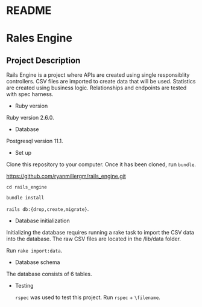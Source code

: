 # README

# Rales Engine

## Project Description
Rails Engine is a project where APIs are created using single responsiblity controllers. CSV files are imported to create data that will be used. Statistics are created using business logic. Relationships and endpoints are tested with spec harness.

* Ruby version

Ruby version 2.6.0.

* Database

Postgresql version 11.1.

* Set up

Clone this repository to your computer.  Once it has been cloned, run `bundle`.

  https://github.com/ryanmillergm/rails_engine.git
  
  `cd rails_engine`
  
  `bundle install`

  `rails db:{drop,create,migrate}`.

* Database initialization

Initializing the database requires running a rake task to import the CSV data into the database.  The raw CSV files are located in the /lib/data folder.

  Run `rake import:data`.

* Database schema

The database consists of 6 tables.  

* Testing

  `rspec` was used to test this project. Run `rspec` + `\filename`.

